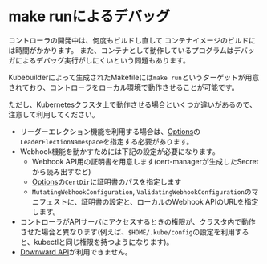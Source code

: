 # make runによるデバッグ

コントローラの開発中は、何度もビルドし直して
コンテナイメージのビルドには時間がかかります。
また、コンテナとして動作しているプログラムはデバッガによるデバッグ実行がしにくいという問題もあります。

Kubebuilderによって生成されたMakefileには`make run`というターゲットが用意されており、コントローラをローカル環境で動作させることが可能です。

ただし、Kubernetesクラスタ上で動作させる場合といくつか違いがあるので、注意して利用してください。

* リーダーエレクション機能を利用する場合は、[Options](https://pkg.go.dev/sigs.k8s.io/controller-runtime/pkg/manager?tab=doc#Options)の`LeaderElectionNamespace`を指定する必要があります。
* Webhook機能を動かすためには下記の設定が必要になります。
  * Webhook API用の証明書を用意します(cert-managerが生成したSecretから読み出すなど)
  * [Options](https://pkg.go.dev/sigs.k8s.io/controller-runtime/pkg/manager?tab=doc#Options)の`CertDir`に証明書のパスを指定します
  * `MutatingWebhookConfiguration`, `ValidatingWebhookConfiguration`のマニフェストに、証明書の設定と、ローカルのWebhook APIのURLを指定します。
* コントローラがAPIサーバにアクセスするときの権限が、クラスタ内で動作させた場合と異なります(例えば、`$HOME/.kube/config`の設定を利用すると、kubectlと同じ権限を持つようになります)。
* [Downward API](https://kubernetes.io/docs/tasks/inject-data-application/downward-api-volume-expose-pod-information/)が利用できません。
